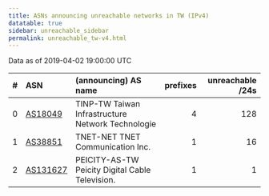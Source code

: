```yaml
---
title: ASNs announcing unreachable networks in TW (IPv4)
datatable: true
sidebar: unreachable_sidebar
permalink: unreachable_tw-v4.html
---
```


Data as of 2019-04-02 19:00:00 UTC


<div class="datatable-begin"></div>

|   # | ASN                                      | (announcing) AS name                              |   prefixes |   unreachable /24s |
|----:|:-----------------------------------------|:--------------------------------------------------|-----------:|-------------------:|
|   0 | [AS18049](unreachable_AS18049-v4.html)   | TINP-TW Taiwan Infrastructure Network Technologie |          4 |                128 |
|   1 | [AS38851](unreachable_AS38851-v4.html)   | TNET-NET TNET Communication Inc.                  |          1 |                 16 |
|   2 | [AS131627](unreachable_AS131627-v4.html) | PEICITY-AS-TW Peicity Digital Cable Television.   |          1 |                  1 |

<div class="datatable-end"></div>